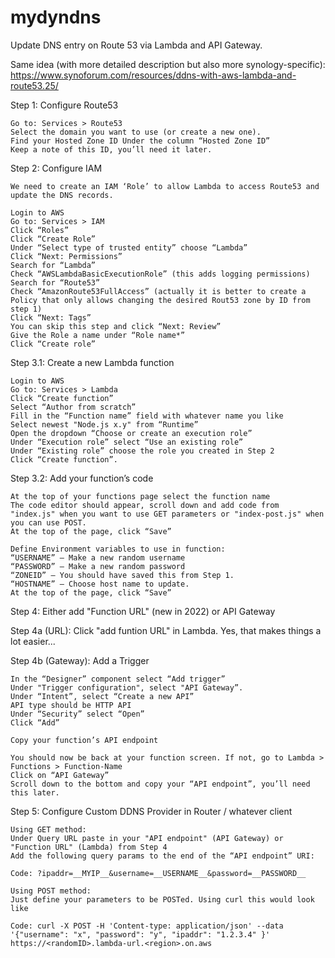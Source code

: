 # mydyndns
Update DNS entry on Route 53 via Lambda and API Gateway.

Same idea (with more detailed description but also more synology-specific): https://www.synoforum.com/resources/ddns-with-aws-lambda-and-route53.25/

Step 1: Configure Route53

    Go to: Services > Route53
    Select the domain you want to use (or create a new one).
    Find your Hosted Zone ID Under the column “Hosted Zone ID”
    Keep a note of this ID, you’ll need it later.

Step 2: Configure IAM

    We need to create an IAM ‘Role’ to allow Lambda to access Route53 and update the DNS records.
    
    Login to AWS
    Go to: Services > IAM
    Click “Roles”
    Click “Create Role”
    Under “Select type of trusted entity” choose “Lambda”
    Click “Next: Permissions”
    Search for “Lambda”
    Check “AWSLambdaBasicExecutionRole” (this adds logging permissions)
    Search for “Route53”
    Check “AmazonRoute53FullAccess” (actually it is better to create a Policy that only allows changing the desired Rout53 zone by ID from step 1)
    Click “Next: Tags”
    You can skip this step and click “Next: Review”
    Give the Role a name under “Role name*”
    Click “Create role”

Step 3.1: Create a new Lambda function

    Login to AWS
    Go to: Services > Lambda
    Click “Create function”
    Select “Author from scratch”
    Fill in the “Function name” field with whatever name you like
    Select newest "Node.js x.y" from “Runtime”
    Open the dropdown “Choose or create an execution role”
    Under “Execution role” select “Use an existing role”
    Under “Existing role” choose the role you created in Step 2
    Click “Create function”.

Step 3.2: Add your function’s code

    At the top of your functions page select the function name
    The code editor should appear, scroll down and add code from "index.js" when you want to use GET parameters or "index-post.js" when you can use POST. 
    At the top of the page, click “Save”
    
    Define Environment variables to use in function:
    “USERNAME” – Make a new random username
    “PASSWORD” – Make a new random password
    “ZONEID” – You should have saved this from Step 1.
    “HOSTNAME” – Choose host name to update.
    At the top of the page, click “Save”

Step 4: Either add "Function URL" (new in 2022) or API Gateway

Step 4a (URL):
    Click "add funtion URL" in Lambda.
    Yes, that makes things a lot easier...
    
Step 4b (Gateway): 
    Add a Trigger

    In the “Designer” component select “Add trigger”
    Under "Trigger configuration", select "API Gateway”.
    Under “Intent”, select “Create a new API”
    API type should be HTTP API
    Under “Security” select “Open”
    Click “Add”

    Copy your function’s API endpoint

    You should now be back at your function screen. If not, go to Lambda > Functions > Function-Name
    Click on “API Gateway”
    Scroll down to the bottom and copy your “API endpoint”, you’ll need this later.

Step 5: Configure Custom DDNS Provider in Router / whatever client

    Using GET method:
    Under Query URL paste in your "API endpoint" (API Gateway) or "Function URL" (Lambda) from Step 4
    Add the following query params to the end of the “API endpoint” URI:

    Code: ?ipaddr=__MYIP__&username=__USERNAME__&password=__PASSWORD__
    
    Using POST method:
    Just define your parameters to be POSTed. Using curl this would look like 

    Code: curl -X POST -H 'Content-type: application/json' --data '{"username": "x", "password": "y", "ipaddr": "1.2.3.4" }' https://<randomID>.lambda-url.<region>.on.aws

